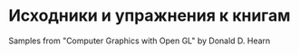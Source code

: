 Исходники и упражнения к книгам
==============

Samples from "Computer Graphics with Open GL" by Donald D. Hearn
